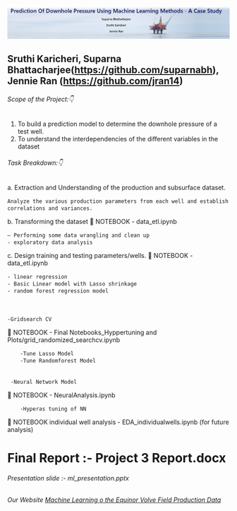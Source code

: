 ![](Plots/dash.jpg)

##  Sruthi Karicheri, Suparna Bhattacharjee(https://github.com/suparnabh), Jennie Ran (https://github.com/jran14)

###### Scope of the Project::point_down:

1.	To build a prediction model to determine the downhole pressure of a test well.
2.	To understand the interdependencies of the different variables in the dataset 

###### Task Breakdown::point_down:
a.	Extraction and Understanding of the production and subsurface dataset. 
    
    Analyze the various production parameters from each well and establish correlations and variances.

b.	Transforming the dataset
:notebook_with_decorative_cover: NOTEBOOK - data_etl.ipynb

    – Performing some data wrangling and clean up
    - exploratory data analysis
    
    
    
c.	Design training and testing parameters/wells.
 :notebook_with_decorative_cover: NOTEBOOK - data_etl.ipynb

    - linear regression 
    - Basic Linear model with Lasso shrinkage
    - random forest regression model 
    
   
    
    -Gridsearch CV
 :notebook_with_decorative_cover: NOTEBOOK - Final Notebooks_Hyppertuning and Plots/grid_randomized_searchcv.ipynb
 
        -Tune Lasso Model
        -Tune Randomforest Model 
    
     
     -Neural Network Model
  :notebook_with_decorative_cover: NOTEBOOK - NeuralAnalysis.ipynb
  
        -Hyperas tuning of NN
        
  :notebook_with_decorative_cover: NOTEBOOK individual well analysis - EDA_individualwells.ipynb (for future analysis)
        
   # Final Report :- Project 3 Report.docx
   ###### Presentation slide :- ml_presentation.pptx
   
   
     
     


###### Our Website [Machine Learning o the Equinor Volve Field Production Data](https://sgk2004.github.io/Volve-Dataset/)

